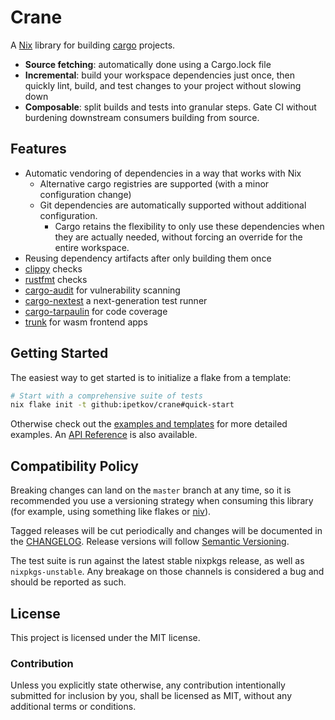 # Crane

A [Nix] library for building [cargo] projects.

* **Source fetching**: automatically done using a Cargo.lock file
* **Incremental**: build your workspace dependencies just once, then quickly lint,
  build, and test changes to your project without slowing down
* **Composable**: split builds and tests into granular steps. Gate CI without
  burdening downstream consumers building from source.

## Features

* Automatic vendoring of dependencies in a way that works with Nix
  - Alternative cargo registries are supported (with a minor configuration
    change)
  - Git dependencies are automatically supported without additional
    configuration.
    - Cargo retains the flexibility to only use these dependencies when they are
      actually needed, without forcing an override for the entire workspace.
* Reusing dependency artifacts after only building them once
* [clippy] checks
* [rustfmt] checks
* [cargo-audit] for vulnerability scanning
* [cargo-nextest] a next-generation test runner
* [cargo-tarpaulin] for code coverage
* [trunk] for wasm frontend apps

## Getting Started

The easiest way to get started is to initialize a flake from a template:

```sh
# Start with a comprehensive suite of tests
nix flake init -t github:ipetkov/crane#quick-start
```

Otherwise check out the [examples and templates] for more detailed examples. An
[API Reference] is also available.

## Compatibility Policy

Breaking changes can land on the `master` branch at any time, so it is
recommended you use a versioning strategy when consuming this library (for
example, using something like flakes or [niv]).

Tagged releases will be cut periodically and changes will be documented in the
[CHANGELOG]. Release versions will follow [Semantic Versioning].

The test suite is run against the latest stable nixpkgs release, as well as
`nixpkgs-unstable`. Any breakage on those channels is considered a bug and
should be reported as such.

## License

This project is licensed under the MIT license.

### Contribution

Unless you explicitly state otherwise, any contribution intentionally submitted
for inclusion by you, shall be licensed as MIT, without any additional terms or
conditions.

[API reference]: https://crane.dev/API.html
[cargo-audit]: https://rustsec.org/
[cargo]: https://doc.rust-lang.org/cargo/
[cargo-nextest]: https://nexte.st/
[cargo-tarpaulin]: https://github.com/xd009642/tarpaulin
[CHANGELOG]: ./CHANGELOG.md
[clippy]: https://github.com/rust-lang/rust-clippy
[custom-toolchain]: ./examples/custom-toolchain/flake.nix
[examples and templates]: https://crane.dev/getting-started.html
[niv]: https://github.com/nmattia/niv
[Nix]: https://nixos.org/
[rustfmt]: https://github.com/rust-lang/rustfmt
[Semantic Versioning]: http://semver.org/spec/v2.0.0.html
[Trunk]: https://trunkrs.dev/
